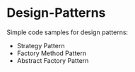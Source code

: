 # Design-Patterns

Simple code samples for design patterns:

- Strategy Pattern
- Factory Method Pattern
- Abstract Factory Pattern
